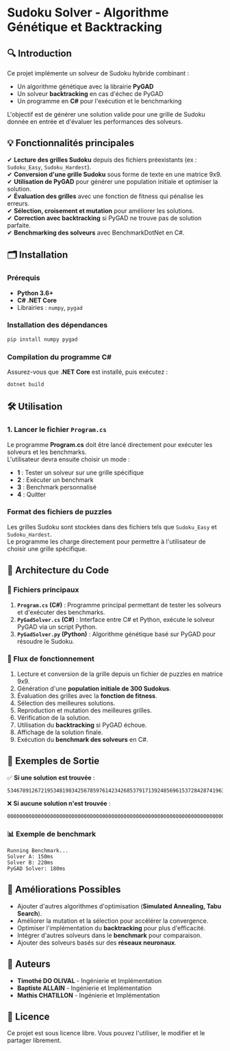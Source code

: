 # Sudoku Solver - Algorithme Génétique et Backtracking

## 🔍 Introduction

Ce projet implémente un solveur de Sudoku hybride combinant :  
- Un algorithme génétique avec la librairie **PyGAD**  
- Un solveur **backtracking** en cas d'échec de PyGAD  
- Un programme en **C#** pour l'exécution et le benchmarking  

L'objectif est de générer une solution valide pour une grille de Sudoku donnée en entrée et d'évaluer les performances des solveurs.

## 💡 Fonctionnalités principales

✔ **Lecture des grilles Sudoku** depuis des fichiers préexistants (ex : `Sudoku_Easy`, `Sudoku_Hardest`).  
✔ **Conversion d'une grille Sudoku** sous forme de texte en une matrice 9x9.  
✔ **Utilisation de PyGAD** pour générer une population initiale et optimiser la solution.  
✔ **Évaluation des grilles** avec une fonction de fitness qui pénalise les erreurs.  
✔ **Sélection, croisement et mutation** pour améliorer les solutions.  
✔ **Correction avec backtracking** si PyGAD ne trouve pas de solution parfaite.  
✔ **Benchmarking des solveurs** avec BenchmarkDotNet en C#.  

## 🗂 Installation

### Prérequis

- **Python 3.6+**  
- **C# .NET Core**  
- Librairies : `numpy`, `pygad`  

### Installation des dépendances

```sh
pip install numpy pygad
```

### Compilation du programme C#

Assurez-vous que **.NET Core** est installé, puis exécutez :

```sh
dotnet build
```

## 🛠️ Utilisation

### 1. Lancer le fichier `Program.cs`

Le programme **Program.cs** doit être lancé directement pour exécuter les solveurs et les benchmarks.  
L'utilisateur devra ensuite choisir un mode :  

- **1** : Tester un solveur sur une grille spécifique  
- **2** : Exécuter un benchmark  
- **3** : Benchmark personnalisé  
- **4** : Quitter  

### Format des fichiers de puzzles

Les grilles Sudoku sont stockées dans des fichiers tels que `Sudoku_Easy` et `Sudoku_Hardest`.  
Le programme les charge directement pour permettre à l'utilisateur de choisir une grille spécifique.

## 🎨 Architecture du Code

### 📌 Fichiers principaux

1. **`Program.cs` (C#)** : Programme principal permettant de tester les solveurs et d'exécuter des benchmarks.  
2. **`PyGadSolver.cs` (C#)** : Interface entre C# et Python, exécute le solveur PyGAD via un script Python.  
3. **`PyGadSolver.py` (Python)** : Algorithme génétique basé sur PyGAD pour résoudre le Sudoku.  

### 🔁 Flux de fonctionnement

1. Lecture et conversion de la grille depuis un fichier de puzzles en matrice 9x9.  
2. Génération d'une **population initiale de 300 Sudokus**.  
3. Évaluation des grilles avec la **fonction de fitness**.  
4. Sélection des meilleures solutions.  
5. Reproduction et mutation des meilleures grilles.  
6. Vérification de la solution.  
7. Utilisation du **backtracking** si PyGAD échoue.  
8. Affichage de la solution finale.  
9. Exécution du **benchmark des solveurs** en C#.  

## 🔧 Exemples de Sortie

✅ **Si une solution est trouvée** :  

```
534678912672195348198342567859761423426853791713924856961537284287419635345286179
```  

❌ **Si aucune solution n'est trouvée** :  

```
000000000000000000000000000000000000000000000000000000000000000000000000000000000
```  

### 📊 Exemple de benchmark

```
Running Benchmark...
Solver A: 150ms
Solver B: 220ms
PyGAD Solver: 180ms
```

## 🚀 Améliorations Possibles

- Ajouter d'autres algorithmes d'optimisation (**Simulated Annealing, Tabu Search**).  
- Améliorer la mutation et la sélection pour accélérer la convergence.  
- Optimiser l'implémentation du **backtracking** pour plus d'efficacité.  
- Intégrer d'autres solveurs dans le **benchmark** pour comparaison.  
- Ajouter des solveurs basés sur des **réseaux neuronaux**.  

## 👤 Auteurs

- **Timothé DO OLIVAL** - Ingénierie et Implémentation  
- **Baptiste ALLAIN** - Ingénierie et Implémentation  
- **Mathis CHATILLON** - Ingénierie et Implémentation  

## 📖 Licence

Ce projet est sous licence libre. Vous pouvez l'utiliser, le modifier et le partager librement.
